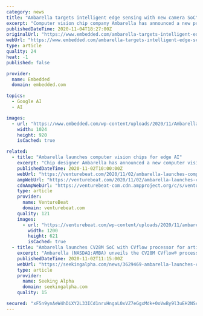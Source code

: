 ```yaml
---
category: news
title: "Ambarella targets intelligent edge sensing with new camera SoC"
excerpt: "Computer vision chip company Ambarella has announced a new processor in its camera system on chip (SoC) family, targeting what it said is a wider variety"
publishedDateTime: 2020-11-04T18:27:00Z
originalUrl: "https://www.embedded.com/ambarella-targets-intelligent-edge-sensing-with-new-camera-soc/"
webUrl: "https://www.embedded.com/ambarella-targets-intelligent-edge-sensing-with-new-camera-soc/"
type: article
quality: 24
heat: -1
published: false

provider:
  name: Embedded
  domain: embedded.com

topics:
  - Google AI
  - AI

images:
  - url: "https://www.embedded.com/wp-content/uploads/2020/11/Ambarella-photo-of-AI-sensing-at-the-edge-with-CV28M.jpg"
    width: 1024
    height: 920
    isCached: true

related:
  - title: "Ambarella launches computer vision chips for edge AI"
    excerpt: "Chip designer Ambarella has announced a new computer vision chip for artificial intelligence at the edge of a computer network."
    publishedDateTime: 2020-11-02T10:00:00Z
    webUrl: "https://venturebeat.com/2020/11/02/ambarella-launches-computer-vision-chips-for-edge-ai/"
    ampWebUrl: "https://venturebeat.com/2020/11/02/ambarella-launches-computer-vision-chips-for-edge-ai/amp/"
    cdnAmpWebUrl: "https://venturebeat-com.cdn.ampproject.org/c/s/venturebeat.com/2020/11/02/ambarella-launches-computer-vision-chips-for-edge-ai/amp/"
    type: article
    provider:
      name: VentureBeat
      domain: venturebeat.com
    quality: 121
    images:
      - url: "https://venturebeat.com/wp-content/uploads/2020/11/ambarella-2.jpg?w=1200&strip=all"
        width: 1200
        height: 621
        isCached: true
  - title: "Ambarella launches CV28M SoC with CVflow processor for artificial intelligence"
    excerpt: "Ambarella (NASDAQ:AMBA) unveils the CV28M CVflow® processor for artificial intelligence (AI ... retail monitoring, consumer robotics, and occupancy monitoring. CV28M provides the AI performance ..."
    publishedDateTime: 2020-11-02T11:15:00Z
    webUrl: "https://seekingalpha.com/news/3629469-ambarella-launches-cv28m-soc-cvflow-processor-for-artificial-intelligence"
    type: article
    provider:
      name: Seeking Alpha
      domain: seekingalpha.com
    quality: 15

secured: "xF5n9ynAeW4hDiXY2L33ICd1nruHngaL0xVZ7eGgxMdk+0oVwBy9l3uEH2NScbYor61Ndj9PGOAsh+SZKyl2i3lreKBPsV4CSD6eqfCFM7PJDHIb+5kYHqAb3e/aKiZGo5eHZS2Cutot7JglLZxwU9Vi4oYoUrjQvQ9ok0zgXHeapzppORWcAcHPwL6m8XuvV0YqgzgDIvha2FkMYqDZfYUck6qH0EDhUUyhHhU3SrGVwBUmoR59b4GS9QZGuCxYHhBmX0pA7/H+Sgf2nKQWsx39+osC6nzKVwzGfOap9ReDayP7Joz436D8JxRpVyjIdal2PJ+MmpaCEDg7kYDbTZReKuLj6W02e5F+szlX4gY=;gSA6Ecp817qHqUoF2u6xUw=="
---
```


